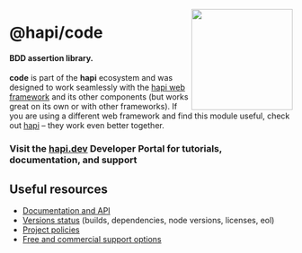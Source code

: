 <a href="https://hapi.dev"><img src="https://raw.githubusercontent.com/hapijs/assets/master/images/family.png" width="180px" align="right" /></a>

# @hapi/code

#### BDD assertion library.

**code** is part of the **hapi** ecosystem and was designed to work seamlessly with the [hapi web framework](https://hapi.dev) and its other components (but works great on its own or with other frameworks). If you are using a different web framework and find this module useful, check out [hapi](https://hapi.dev) – they work even better together.

### Visit the [hapi.dev](https://hapi.dev) Developer Portal for tutorials, documentation, and support

## Useful resources

- [Documentation and API](https://hapi.dev/family/code/)
- [Versions status](https://hapi.dev/resources/status/#code) (builds, dependencies, node versions, licenses, eol)
- [Project policies](https://hapi.dev/policies/)
- [Free and commercial support options](https://hapi.dev/support/)
